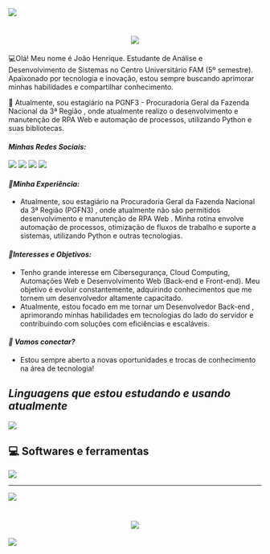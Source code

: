 <!--horizontal divider(gradiant)-->
<img src="https://user-images.githubusercontent.com/73097560/115834477-dbab4500-a447-11eb-908a-139a6edaec5c.gif">
<!--h1 without bottom border-->

<h1 align="center">
<img src="https://readme-typing-svg.herokuapp.com/?font=Righteous&size=35&center=true&vCenter=true&width=500&height=70&duration=4000&lines=Olá!+👋;Seja+bem-vindo!;+Meu+nome+é+João!;" />
</h1>


<p>💻Olá! Meu nome é João Henrique. Estudante de Análise e Desenvolvimento de Sistemas no Centro Universitário FAM (5º semestre). Apaixonado por tecnologia e inovação, estou sempre buscando aprimorar minhas habilidades e compartilhar conhecimento.</p> 
<p>🚀 Atualmente, sou estagiário na PGNF3 - Procuradoria Geral da Fazenda Nacional da 3ª Região , onde atualmente realizo o desenvolvimento e manutenção de RPA Web e automação de processos, utilizando Python e suas bibliotecas.</p>

<div align="left">
  <i><h4>Minhas Redes Sociais:</h4></i>
  
  <a href="#" alt="Whatsapp">
  <a href="https://api.whatsapp.com/send/?phone=%2B5511954537288&text&app_absent=0" target="_blank"><img src="https://img.shields.io/badge/WhatsApp-25D366?style=for-the-badge&logo=whatsapp&logoColor=white" target="_blank"></a>
  
   <a href="#" alt="Instagram">
   <a href="https://www.instagram.com/joaohms14/" target="_blank"><img src="https://img.shields.io/badge/-Instagram-%23E4405F?style=for-the-badge&logo=instagram&logoColor=white"></a> 
     
   <a href="#" alt="Gmail">
   <a href="mailto:joaohms14@gmail.com"><img src="https://img.shields.io/badge/Gmail-D14836?style=for-the-badge&logo=gmail&logoColor=white" target="_blank"></a> 

   <a href="#" alt="Linkedin">
   <a href="https://www.linkedin.com/in/joao-henrique-8a14ab1a7"><img src="https://img.shields.io/badge/LinkedIn-0077B5?style=for-the-badge&logo=linkedin&logoColor=white" target="_blank"></a> 
    
 </div> 

 <div align="left">
  <i><h4>📌Minha Experiência:</h4></i>
  <ul>
   <li>Atualmente, sou estagiário na Procuradoria Geral da Fazenda Nacional da 3ª Região (PGFN3) , onde atualmente não são permitidos desenvolvimento e manutenção de RPA Web . Minha rotina envolve automação de processos, otimização de fluxos de trabalho e suporte a sistemas, utilizando Python e outras tecnologias.</li>
 </div>

 <div>
  <i><h4>🚀Interesses e Objetivos:</h4></i>
  <ul>
   <li>Tenho grande interesse em Cibersegurança, Cloud Computing, Automações Web e Desenvolvimento Web (Back-end e Front-end). Meu objetivo é evoluir constantemente, adquirindo conhecimentos que me tornem um desenvolvedor altamente capacitado.</li>
   <li>Atualmente, estou focado em me tornar um Desenvolvedor Back-end , aprimorando minhas habilidades em tecnologias do lado do servidor e contribuindo com soluções com eficiências e escaláveis.</li>
 </div>

 <div>
   <i><h4>📩 Vamos conectar?</h4></i>
   <ul>
     <li>Estou sempre aberto a novas oportunidades e trocas de conhecimento na área de tecnologia!</li>
   </ul>
 </div>
 

<div align="left">
 
 <h2><i>Linguagens ​​que estou estudando e usando atualmente</i></h2>
 
<img src= "https://skillicons.dev/icons?i=python,js,html,css )](https://skillicons.dev">

 <h2>💻 Softwares e ferramentas</h2>

 <img src="https://skillicons.dev/icons?i=vscode,git,mysql" />
 
 
</div> 

<hr>

![](https://github-readme-stats.vercel.app/api/top-langs/?username=joaozin14&theme=dark&hide_border=false&include_all_commits=false&count_private=true&layout=compact)

<h1 align="center">
<img src="https://readme-typing-svg.herokuapp.com/?font=Righteous&size=35&center=true&vCenter=true&width=500&height=70&duration=4000&lines=Obrigado+pela+atenção!;Até+Logo!+😉;" />
</h1>

<!--horizontal divider(gradiant)-->
<img src="https://user-images.githubusercontent.com/73097560/115834477-dbab4500-a447-11eb-908a-139a6edaec5c.gif">
<!--h1 without bottom border-->
